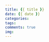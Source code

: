 ```yaml
---
title: {{ title }}
date: {{ date }}
categories:       
tags:              
comments: true   
img:  
---
```

